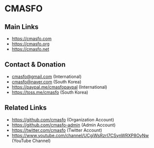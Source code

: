 
# CMASFO

## Main Links

* https://cmasfo.com
* https://cmasfo.org
* https://cmasfo.net

## Contact & Donation

* cmasfo@gmail.com (International)
* cmasfo@naver.com (South Korea)
* https://paypal.me/cmasfopaypal (International)
* https://toss.me/cmasfo (South Korea)

## Related Links

* https://github.com/cmasfo (Organization Account)
* https://github.com/cmasfo-admin (Admin Account)
* https://twitter.com/cmasfo (Twitter Account)
* https://www.youtube.com/channel/UCgiWsRzrI7CSynWRXP8OyNw (YouTube Channel)
